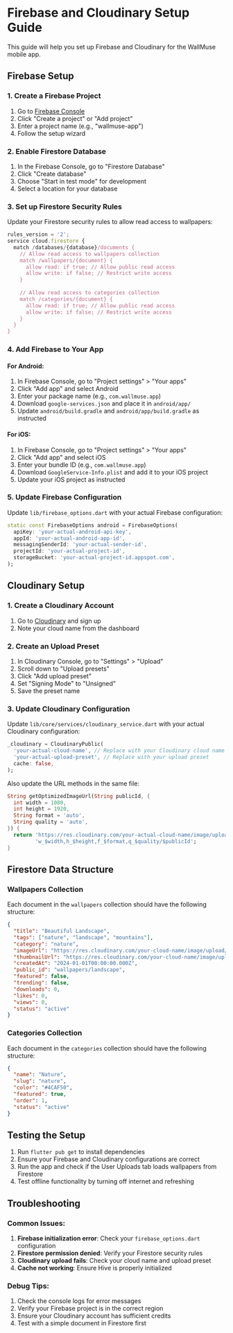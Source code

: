 # Firebase and Cloudinary Setup Guide

This guide will help you set up Firebase and Cloudinary for the WallMuse mobile app.

## Firebase Setup

### 1. Create a Firebase Project

1. Go to [Firebase Console](https://console.firebase.google.com/)
2. Click "Create a project" or "Add project"
3. Enter a project name (e.g., "wallmuse-app")
4. Follow the setup wizard

### 2. Enable Firestore Database

1. In the Firebase Console, go to "Firestore Database"
2. Click "Create database"
3. Choose "Start in test mode" for development
4. Select a location for your database

### 3. Set up Firestore Security Rules

Update your Firestore security rules to allow read access to wallpapers:

```javascript
rules_version = '2';
service cloud.firestore {
  match /databases/{database}/documents {
    // Allow read access to wallpapers collection
    match /wallpapers/{document} {
      allow read: if true; // Allow public read access
      allow write: if false; // Restrict write access
    }
    
    // Allow read access to categories collection
    match /categories/{document} {
      allow read: if true; // Allow public read access
      allow write: if false; // Restrict write access
    }
  }
}
```

### 4. Add Firebase to Your App

#### For Android:
1. In Firebase Console, go to "Project settings" > "Your apps"
2. Click "Add app" and select Android
3. Enter your package name (e.g., `com.wallmuse.app`)
4. Download `google-services.json` and place it in `android/app/`
5. Update `android/build.gradle` and `android/app/build.gradle` as instructed

#### For iOS:
1. In Firebase Console, go to "Project settings" > "Your apps"
2. Click "Add app" and select iOS
3. Enter your bundle ID (e.g., `com.wallmuse.app`)
4. Download `GoogleService-Info.plist` and add it to your iOS project
5. Update your iOS project as instructed

### 5. Update Firebase Configuration

Update `lib/firebase_options.dart` with your actual Firebase configuration:

```dart
static const FirebaseOptions android = FirebaseOptions(
  apiKey: 'your-actual-android-api-key',
  appId: 'your-actual-android-app-id',
  messagingSenderId: 'your-actual-sender-id',
  projectId: 'your-actual-project-id',
  storageBucket: 'your-actual-project-id.appspot.com',
);
```

## Cloudinary Setup

### 1. Create a Cloudinary Account

1. Go to [Cloudinary](https://cloudinary.com/) and sign up
2. Note your cloud name from the dashboard

### 2. Create an Upload Preset

1. In Cloudinary Console, go to "Settings" > "Upload"
2. Scroll down to "Upload presets"
3. Click "Add upload preset"
4. Set "Signing Mode" to "Unsigned"
5. Save the preset name

### 3. Update Cloudinary Configuration

Update `lib/core/services/cloudinary_service.dart` with your actual Cloudinary configuration:

```dart
_cloudinary = CloudinaryPublic(
  'your-actual-cloud-name', // Replace with your Cloudinary cloud name
  'your-actual-upload-preset', // Replace with your upload preset
  cache: false,
);
```

Also update the URL methods in the same file:

```dart
String getOptimizedImageUrl(String publicId, {
  int width = 1080,
  int height = 1920,
  String format = 'auto',
  String quality = 'auto',
}) {
  return 'https://res.cloudinary.com/your-actual-cloud-name/image/upload/'
         'w_$width,h_$height,f_$format,q_$quality/$publicId';
}
```

## Firestore Data Structure

### Wallpapers Collection

Each document in the `wallpapers` collection should have the following structure:

```json
{
  "title": "Beautiful Landscape",
  "tags": ["nature", "landscape", "mountains"],
  "category": "nature",
  "imageUrl": "https://res.cloudinary.com/your-cloud-name/image/upload/v1234567890/wallpapers/landscape.jpg",
  "thumbnailUrl": "https://res.cloudinary.com/your-cloud-name/image/upload/w_300,h_400,c_fill/v1234567890/wallpapers/landscape.jpg",
  "createdAt": "2024-01-01T00:00:00.000Z",
  "public_id": "wallpapers/landscape",
  "featured": false,
  "trending": false,
  "downloads": 0,
  "likes": 0,
  "views": 0,
  "status": "active"
}
```

### Categories Collection

Each document in the `categories` collection should have the following structure:

```json
{
  "name": "Nature",
  "slug": "nature",
  "color": "#4CAF50",
  "featured": true,
  "order": 1,
  "status": "active"
}
```

## Testing the Setup

1. Run `flutter pub get` to install dependencies
2. Ensure your Firebase and Cloudinary configurations are correct
3. Run the app and check if the User Uploads tab loads wallpapers from Firestore
4. Test offline functionality by turning off internet and refreshing

## Troubleshooting

### Common Issues:

1. **Firebase initialization error**: Check your `firebase_options.dart` configuration
2. **Firestore permission denied**: Verify your Firestore security rules
3. **Cloudinary upload fails**: Check your cloud name and upload preset
4. **Cache not working**: Ensure Hive is properly initialized

### Debug Tips:

1. Check the console logs for error messages
2. Verify your Firebase project is in the correct region
3. Ensure your Cloudinary account has sufficient credits
4. Test with a simple document in Firestore first 